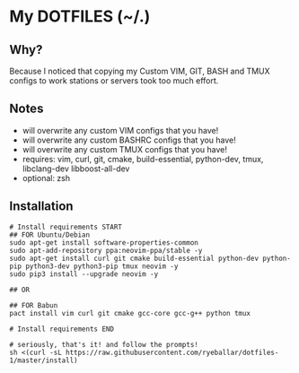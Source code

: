 My DOTFILES (~/.)
===

Why?
---
Because I noticed that copying my Custom VIM, GIT, BASH and TMUX configs to
work stations or servers took too much effort.

Notes
---
- will overwrite any custom VIM configs that you have!
- will overwrite any custom BASHRC configs that you have!
- will overwrite any custom TMUX configs that you have!
- requires: vim, curl, git, cmake, build-essential, python-dev, tmux, libclang-dev libboost-all-dev
- optional: zsh

Installation
---
```shell
# Install requirements START
## FOR Ubuntu/Debian
sudo apt-get install software-properties-common
sudo apt-add-repository ppa:neovim-ppa/stable -y
sudo apt-get install curl git cmake build-essential python-dev python-pip python3-dev python3-pip tmux neovim -y
sudo pip3 install --upgrade neovim -y

## OR

## FOR Babun
pact install vim curl git cmake gcc-core gcc-g++ python tmux

# Install requirements END

# seriously, that's it! and follow the prompts!
sh <(curl -sL https://raw.githubusercontent.com/ryeballar/dotfiles-1/master/install)
```
